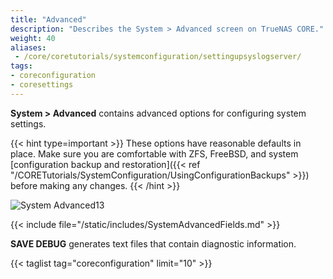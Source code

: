 ```yaml
---
title: "Advanced"
description: "Describes the System > Advanced screen on TrueNAS CORE."
weight: 40
aliases:
 - /core/coretutorials/systemconfiguration/settingupsyslogserver/
tags:
- coreconfiguration
- coresettings
---
```


**System > Advanced** contains advanced options for configuring system settings.

{{< hint type=important >}}
These options have reasonable defaults in place.
Make sure you are comfortable with ZFS, FreeBSD, and system [configuration backup and restoration]({{< ref "/CORETutorials/SystemConfiguration/UsingConfigurationBackups" >}}) before making any changes.
{{< /hint >}}

![System Advanced13](/images/CORE/13.0/SystemAdvanced13.png "Advanced Settings")

{{< include file="/static/includes/SystemAdvancedFields.md" >}}

**SAVE DEBUG** generates text files that contain diagnostic information.

{{< taglist tag="coreconfiguration" limit="10" >}}
